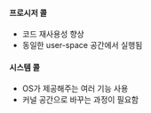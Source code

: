 #### 프로시저 콜
- 코드 재사용성 향상
- 동일한 user-space 공간에서 실행됨

#### 시스템 콜
- OS가 제공해주는 여러 기능 사용
- 커널 공간으로 바꾸는 과정이 필요함